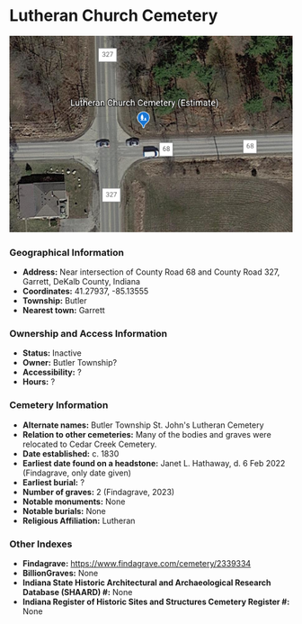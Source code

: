 # Lutheran Church Cemetery

![Lutheran Church Cemetery on Google Earth](https://github.com/FyoAtEPL/DeKalbCemeteries/blob/main/images/mapImages/LutheranChurchEarth.png "Lutheran Church Cemetery on Google Earth")

### Geographical Information
- **Address:**  Near intersection of County Road 68 and County Road 327, Garrett, DeKalb County, Indiana
- **Coordinates:** 41.27937, -85.13555
- **Township:** Butler
- **Nearest town:** Garrett

### Ownership and Access Information
- **Status:** Inactive
- **Owner:** Butler Township?
- **Accessibility:** ?
- **Hours:** ?

### Cemetery Information
- **Alternate names:** Butler Township St. John's Lutheran Cemetery
- **Relation to other cemeteries:** Many of the bodies and graves were relocated to Cedar Creek Cemetery.
- **Date established:** c. 1830
- **Earliest date found on a headstone:**  Janet L. Hathaway, d. 6 Feb 2022 (Findagrave, only date given)
- **Earliest burial:** ?
- **Number of graves:** 2 (Findagrave, 2023)
- **Notable monuments:** None
- **Notable burials:** None
- **Religious Affiliation:** Lutheran

### Other Indexes
- **Findagrave:** https://www.findagrave.com/cemetery/2339334
- **BillionGraves:** None
- **Indiana State Historic Architectural and Archaeological Research Database (SHAARD) #:** None
- **Indiana Register of Historic Sites and Structures Cemetery Register #:** None
